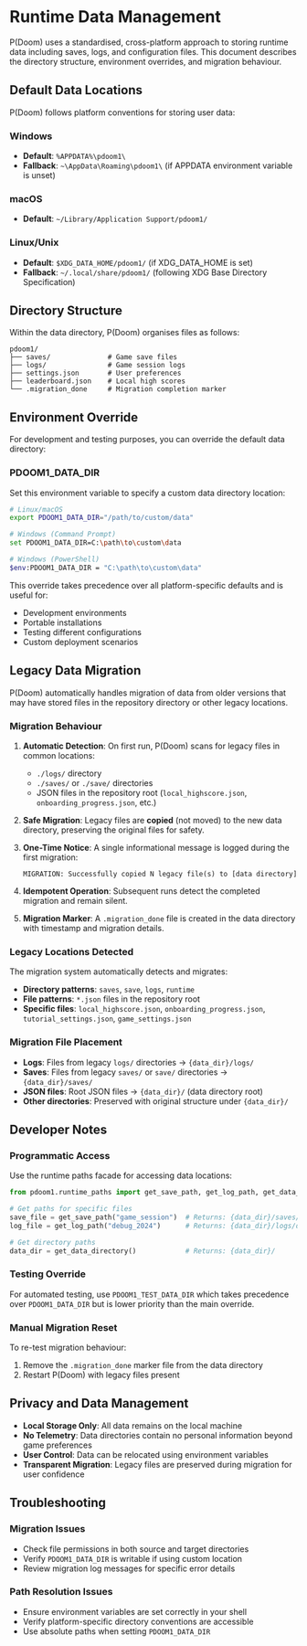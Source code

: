 # Runtime Data Management

P(Doom) uses a standardised, cross-platform approach to storing runtime data including saves, logs, and configuration files. This document describes the directory structure, environment overrides, and migration behaviour.

## Default Data Locations

P(Doom) follows platform conventions for storing user data:

### Windows
- **Default**: `%APPDATA%\pdoom1\`
- **Fallback**: `~\AppData\Roaming\pdoom1\` (if APPDATA environment variable is unset)

### macOS
- **Default**: `~/Library/Application Support/pdoom1/`

### Linux/Unix
- **Default**: `$XDG_DATA_HOME/pdoom1/` (if XDG_DATA_HOME is set)
- **Fallback**: `~/.local/share/pdoom1/` (following XDG Base Directory Specification)

## Directory Structure

Within the data directory, P(Doom) organises files as follows:

```
pdoom1/
├── saves/              # Game save files
├── logs/               # Game session logs
├── settings.json       # User preferences
├── leaderboard.json    # Local high scores
└── .migration_done     # Migration completion marker
```

## Environment Override

For development and testing purposes, you can override the default data directory:

### PDOOM1_DATA_DIR
Set this environment variable to specify a custom data directory location:

```bash
# Linux/macOS
export PDOOM1_DATA_DIR="/path/to/custom/data"

# Windows (Command Prompt)
set PDOOM1_DATA_DIR=C:\path\to\custom\data

# Windows (PowerShell)
$env:PDOOM1_DATA_DIR = "C:\path\to\custom\data"
```

This override takes precedence over all platform-specific defaults and is useful for:
- Development environments
- Portable installations
- Testing different configurations
- Custom deployment scenarios

## Legacy Data Migration

P(Doom) automatically handles migration of data from older versions that may have stored files in the repository directory or other legacy locations.

### Migration Behaviour

1. **Automatic Detection**: On first run, P(Doom) scans for legacy files in common locations:
   - `./logs/` directory
   - `./saves/` or `./save/` directories
   - JSON files in the repository root (`local_highscore.json`, `onboarding_progress.json`, etc.)

2. **Safe Migration**: Legacy files are **copied** (not moved) to the new data directory, preserving the original files for safety.

3. **One-Time Notice**: A single informational message is logged during the first migration:
   ```
   MIGRATION: Successfully copied N legacy file(s) to [data directory]
   ```

4. **Idempotent Operation**: Subsequent runs detect the completed migration and remain silent.

5. **Migration Marker**: A `.migration_done` file is created in the data directory with timestamp and migration details.

### Legacy Locations Detected

The migration system automatically detects and migrates:

- **Directory patterns**: `saves`, `save`, `logs`, `runtime`
- **File patterns**: `*.json` files in the repository root
- **Specific files**: `local_highscore.json`, `onboarding_progress.json`, `tutorial_settings.json`, `game_settings.json`

### Migration File Placement

- **Logs**: Files from legacy `logs/` directories → `{data_dir}/logs/`
- **Saves**: Files from legacy `saves/` or `save/` directories → `{data_dir}/saves/`
- **JSON files**: Root JSON files → `{data_dir}/` (data directory root)
- **Other directories**: Preserved with original structure under `{data_dir}/`

## Developer Notes

### Programmatic Access

Use the runtime paths facade for accessing data locations:

```python
from pdoom1.runtime_paths import get_save_path, get_log_path, get_data_directory

# Get paths for specific files
save_file = get_save_path("game_session")  # Returns: {data_dir}/saves/game_session.json
log_file = get_log_path("debug_2024")      # Returns: {data_dir}/logs/debug_2024.txt

# Get directory paths
data_dir = get_data_directory()            # Returns: {data_dir}/
```

### Testing Override

For automated testing, use `PDOOM1_TEST_DATA_DIR` which takes precedence over `PDOOM1_DATA_DIR` but is lower priority than the main override.

### Manual Migration Reset

To re-test migration behaviour:
1. Remove the `.migration_done` marker file from the data directory
2. Restart P(Doom) with legacy files present

## Privacy and Data Management

- **Local Storage Only**: All data remains on the local machine
- **No Telemetry**: Data directories contain no personal information beyond game preferences
- **User Control**: Data can be relocated using environment variables
- **Transparent Migration**: Legacy files are preserved during migration for user confidence

## Troubleshooting

### Migration Issues
- Check file permissions in both source and target directories
- Verify `PDOOM1_DATA_DIR` is writable if using custom location
- Review migration log messages for specific error details

### Path Resolution Issues
- Ensure environment variables are set correctly in your shell
- Verify platform-specific directory conventions are accessible
- Use absolute paths when setting `PDOOM1_DATA_DIR`